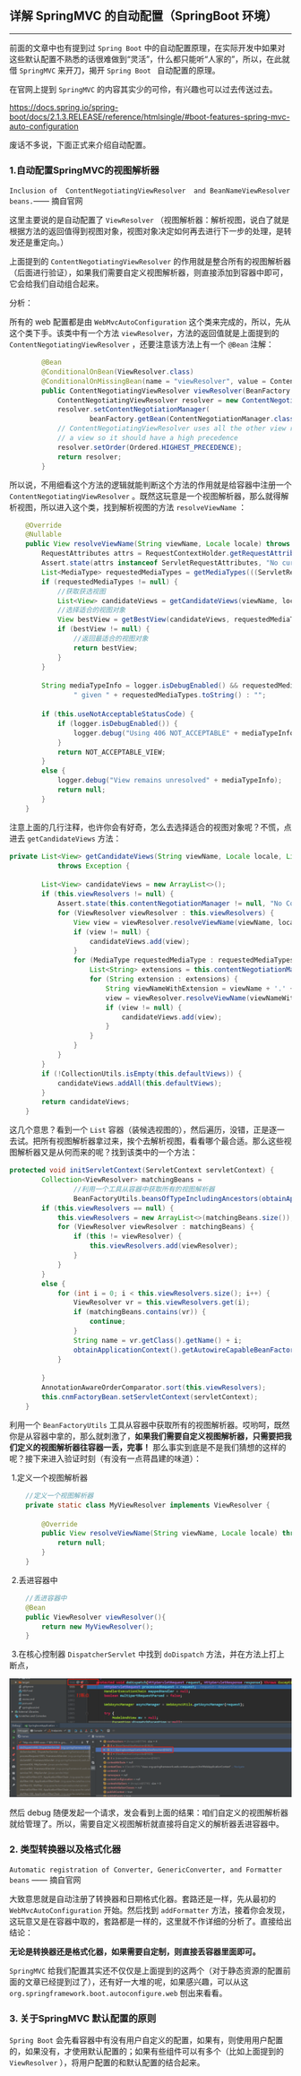 ## 详解 SpringMVC 的自动配置（SpringBoot 环境）

------

前面的文章中也有提到过 `Spring Boot` 中的自动配置原理，在实际开发中如果对这些默认配置不熟悉的话很难做到“灵活”，什么都只能听“人家的”，所以，在此就借 `SpringMVC` 来开刀，揭开 `Spring Boot ` 自动配置的原理。

在官网上提到 `SpringMVC` 的内容其实少的可伶，有兴趣也可以过去传送过去。

https://docs.spring.io/spring-boot/docs/2.1.3.RELEASE/reference/htmlsingle/#boot-features-spring-mvc-auto-configuration

废话不多说，下面正式来介绍自动配置。

### 1.自动配置SpringMVC的视图解析器

`Inclusion of  ContentNegotiatingViewResolver  and BeanNameViewResolver beans.`—— 摘自官网

这里主要说的是自动配置了 `ViewResolver` （视图解析器：解析视图，说白了就是根据方法的返回值得到视图对象，视图对象决定如何再去进行下一步的处理，是转发还是重定向。）

上面提到的 `ContentNegotiatingViewResolver` 的作用就是整合所有的视图解析器（后面进行验证），如果我们需要自定义视图解析器，则直接添加到容器中即可，它会给我们自动组合起来。

分析：

所有的 web 配置都是由 `WebMvcAutoConfiguration` 这个类来完成的，所以，先从这个类下手。该类中有一个方法 `viewResolver`，方法的返回值就是上面提到的 `ContentNegotiatingViewResolver` ，还要注意该方法上有一个 `@Bean` 注解：

```java
		@Bean
		@ConditionalOnBean(ViewResolver.class)
		@ConditionalOnMissingBean(name = "viewResolver", value = ContentNegotiatingViewResolver.class)
		public ContentNegotiatingViewResolver viewResolver(BeanFactory beanFactory) {
			ContentNegotiatingViewResolver resolver = new ContentNegotiatingViewResolver();
			resolver.setContentNegotiationManager(
					beanFactory.getBean(ContentNegotiationManager.class));
			// ContentNegotiatingViewResolver uses all the other view resolvers to locate
			// a view so it should have a high precedence
			resolver.setOrder(Ordered.HIGHEST_PRECEDENCE);
			return resolver;
		}
```

所以说，不用细看这个方法的逻辑就能判断这个方法的作用就是给容器中注册一个 `ContentNegotiatingViewResolver` 。既然这玩意是一个视图解析器，那么就得解析视图，所以进入这个类，找到解析视图的方法 `resolveViewName` ：

```java
	@Override
	@Nullable
	public View resolveViewName(String viewName, Locale locale) throws Exception {
		RequestAttributes attrs = RequestContextHolder.getRequestAttributes();
		Assert.state(attrs instanceof ServletRequestAttributes, "No current ServletRequestAttributes");
		List<MediaType> requestedMediaTypes = getMediaTypes(((ServletRequestAttributes) attrs).getRequest());
		if (requestedMediaTypes != null) {
            //获取获选视图
			List<View> candidateViews = getCandidateViews(viewName, locale, requestedMediaTypes);
            //选择适合的视图对象
			View bestView = getBestView(candidateViews, requestedMediaTypes, attrs);
			if (bestView != null) {
                //返回最适合的视图对象
				return bestView;
			}
		}

		String mediaTypeInfo = logger.isDebugEnabled() && requestedMediaTypes != null ?
				" given " + requestedMediaTypes.toString() : "";

		if (this.useNotAcceptableStatusCode) {
			if (logger.isDebugEnabled()) {
				logger.debug("Using 406 NOT_ACCEPTABLE" + mediaTypeInfo);
			}
			return NOT_ACCEPTABLE_VIEW;
		}
		else {
			logger.debug("View remains unresolved" + mediaTypeInfo);
			return null;
		}
	}
```

注意上面的几行注释，也许你会有好奇，怎么去选择适合的视图对象呢？不慌，点进去 `getCandidateViews` 方法：

```java
private List<View> getCandidateViews(String viewName, Locale locale, List<MediaType> requestedMediaTypes)
			throws Exception {

		List<View> candidateViews = new ArrayList<>();
		if (this.viewResolvers != null) {
			Assert.state(this.contentNegotiationManager != null, "No ContentNegotiationManager set");
			for (ViewResolver viewResolver : this.viewResolvers) {
				View view = viewResolver.resolveViewName(viewName, locale);
				if (view != null) {
					candidateViews.add(view);
				}
				for (MediaType requestedMediaType : requestedMediaTypes) {
					List<String> extensions = this.contentNegotiationManager.resolveFileExtensions(requestedMediaType);
					for (String extension : extensions) {
						String viewNameWithExtension = viewName + '.' + extension;
						view = viewResolver.resolveViewName(viewNameWithExtension, locale);
						if (view != null) {
							candidateViews.add(view);
						}
					}
				}
			}
		}
		if (!CollectionUtils.isEmpty(this.defaultViews)) {
			candidateViews.addAll(this.defaultViews);
		}
		return candidateViews;
	}
```

这几个意思？看到一个 `List` 容器（装候选视图的），然后遍历，没错，正是逐一去试。把所有视图解析器拿过来，挨个去解析视图，看看哪个最合适。那么这些视图解析器又是从何而来的呢？找到该类中的一个方法：

```java
protected void initServletContext(ServletContext servletContext) {
		Collection<ViewResolver> matchingBeans =
            	//利用一个工具从容器中获取所有的视图解析器
				BeanFactoryUtils.beansOfTypeIncludingAncestors(obtainApplicationContext(), ViewResolver.class).values();
		if (this.viewResolvers == null) {
			this.viewResolvers = new ArrayList<>(matchingBeans.size());
			for (ViewResolver viewResolver : matchingBeans) {
				if (this != viewResolver) {
					this.viewResolvers.add(viewResolver);
				}
			}
		}
		else {
			for (int i = 0; i < this.viewResolvers.size(); i++) {
				ViewResolver vr = this.viewResolvers.get(i);
				if (matchingBeans.contains(vr)) {
					continue;
				}
				String name = vr.getClass().getName() + i;
				obtainApplicationContext().getAutowireCapableBeanFactory().initializeBean(vr, name);
			}

		}
		AnnotationAwareOrderComparator.sort(this.viewResolvers);
		this.cnmFactoryBean.setServletContext(servletContext);
	}
```

利用一个 `BeanFactoryUtils` 工具从容器中获取所有的视图解析器。哎哟呵，既然你是从容器中拿的，那么就刺激了，**如果我们需要自定义视图解析器，只需要把我们定义的视图解析器往容器一丢，完事！** 那么事实到底是不是我们猜想的这样的呢？接下来进入验证时刻（有没有一点蒋昌建的味道）：

​	1.定义一个视图解析器

```java
	//定义一个视图解析器
    private static class MyViewResolver implements ViewResolver {

        @Override
        public View resolveViewName(String viewName, Locale locale) throws Exception {
            return null;
        }
    }
```

​	2.丢进容器中

```java
	//丢进容器中
    @Bean
    public ViewResolver viewResolver(){
        return new MyViewResolver();
    }
```

​	3.在核心控制器 `DispatcherServlet` 中找到 `doDispatch` 方法，并在方法上打上断点，

![](images/1554210062700.png)

然后 debug 随便发起一个请求，发会看到上面的结果：咱们自定义的视图解析器就给管理了。所以，需要自定义视图解析就直接将自定义的解析器丢进容器中。

### 2. 类型转换器以及格式化器

`Automatic registration of Converter, GenericConverter, and Formatter beans` —— 摘自官网

大致意思就是自动注册了转换器和日期格式化器。套路还是一样，先从最初的 `WebMvcAutoConfiguration` 开始。然后找到 `addFormatter` 方法，接着你会发现，这玩意又是在容器中取的，套路都是一样的，这里就不作详细的分析了。直接给出结论：

**无论是转换器还是格式化器，如果需要自定制，则直接丢容器里面即可。**

`SpringMVC` 给我们配置其实还不仅仅是上面提到的这两个（对于静态资源的配置前面的文章已经提到过了），还有好一大堆的呢，如果感兴趣，可以从这 `org.springframework.boot.autoconfigure.web` 刨出来看看。

### 3. 关于SpringMVC 默认配置的原则

`Spring Boot` 会先看容器中有没有用户自定义的配置，如果有，则使用用户配置的，如果没有，才使用默认配置的；如果有些组件可以有多个（比如上面提到的 `ViewResolver` ），将用户配置的和默认配置的结合起来。
